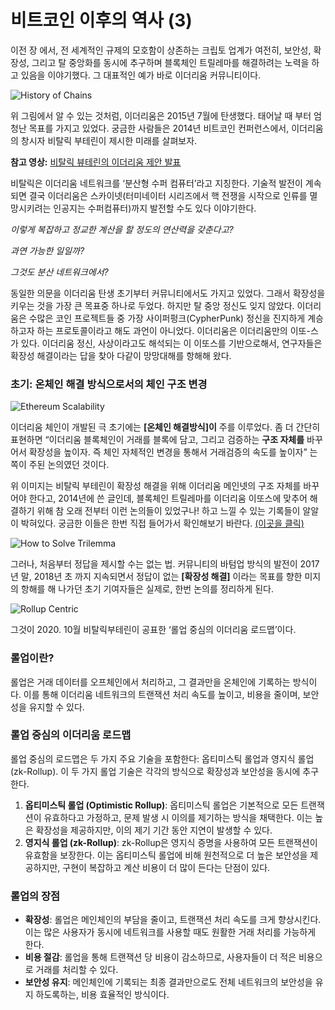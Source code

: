 # 비트코인 이후의 역사 (3)

이전 장 에서, 전 세계적인 규제의 모호함이 상존하는 크립토 업계가 여전히, 보안성, 확장성, 그리고 탈 중앙화를 동시에 추구하며 블록체인 트릴레마를 해결하려는 노력을 하고 있음을 이야기했다. 그 대표적인 예가 바로 이더리움 커뮤니티이다. 

![History of Chains](https://github.com/LudiumAgwn/road-to-global-stage/blob/main/%EC%9B%B93%20%EB%B2%A0%EC%9D%B4%EC%A7%81%EC%8A%A4/basics-images/04-1.%20History%20of%20Chains.png?raw=true)

위 그림에서 알 수 있는 것처럼, 이더리움은 2015년 7월에 탄생했다. 태어날 때 부터 엄청난 목표를 가지고 있었다. 궁금한 사람들은 2014년 비트코인 컨퍼런스에서, 이더리움의 창시자 비탈릭 부테린이 제시한 미래를 살펴보자.

**참고 영상:** [비탈릭 뷰테린의 이더리움 제안 발표](https://www.youtube.com/watch?v=l9dpjN3Mwps)

비탈릭은 이더리움 네트워크를 ‘분산형 수퍼 컴퓨터’라고 지칭한다. 기술적 발전이 계속되면 결국 이더리움은 스카이넷(터미네이터 시리즈에서 핵 전쟁을 시작으로 인류를 멸망시키려는 인공지는 수퍼컴퓨터)까지 발전할 수도 있다 이야기한다.  

*이렇게 복잡하고 정교한 계산을 할 정도의 연산력을 갖춘다고?*

*과연 가능한 일일까?* 

*그것도 분산 네트워크에서?* 

동일한 의문을 이더리움 탄생 초기부터 커뮤니티에서도 가지고 있었다. 그래서 확장성을 키우는 것을 가장 큰 목표중 하나로 두었다. 하지만 탈 중앙 정신도 잊지 않았다. 이더리움은 수많은 코인 프로젝트들 중 가장 사이퍼펑크(CypherPunk) 정신을 진지하게 계승하고자 하는 프로토콜이라고 해도 과언이 아니었다. 이더리움은 이더리움만의 이또-스 가 있다. 이더리움 정신, 사상이라고도 해석되는 이 이또스를 기반으로해서, 연구자들은 확장성 해결이라는 답을 찾아 다같이 망망대해를 항해해 왔다. 

### 초기: 온체인 해결 방식으로서의 체인 구조 변경

![Ethereum Scalability](https://github.com/LudiumAgwn/road-to-global-stage/blob/main/%EC%9B%B93%20%EB%B2%A0%EC%9D%B4%EC%A7%81%EC%8A%A4/basics-images/04-2.%20Ethereum%20Scalability.png?raw=true)

이더리움 체인이 개발된 극 초기에는 **[온체인 해결방식]이** 주를 이루었다. 좀 더 간단히 표현하면 “이더리움 블록체인이 거래를 블록에 담고, 그리고 검증하는 **구조 자체를** 바꾸어서 확장성을 높이자. 즉 체인 자체적인 변경을 통해서 거래검증의 속도를 높이자” 는 쪽이 주된 논의였던 것이다.

위 이미지는 비탈릭 부테린이 확장성 해결을 위해 이더리움 메인넷의 구조 자체를 바꾸어야 한다고, 2014년에 쓴 글인데, 블록체인 트릴레마를 이더리움 이또스에 맞추어 해결하기 위해 참 오래 전부터 이런 논의들이 있었구나! 하고 느낄 수 있는 기록들이 알알이 박혀있다. 궁금한 이들은 한번 직접 들어가서 확인해보기 바란다.  [(이곳을 클릭)](https://blog.ethereum.org/category/research-and-development?page=27)

 

![How to Solve Trilemma](https://github.com/LudiumAgwn/road-to-global-stage/blob/main/%EC%9B%B93%20%EB%B2%A0%EC%9D%B4%EC%A7%81%EC%8A%A4/basics-images/04-3.%20How%20to%20Solve%20Trilemma.png?raw=true)

그러나, 처음부터 정답을 제시할 수는 없는 법. 커뮤니티의 바텀업 방식의 발전이 2017년 말, 2018년 초 까지 지속되면서 정답이 없는 **[확장성 해결]** 이라는 목표를 향한 미지의 항해를 해 나가던 초기 기여자들은 실제로, 한번 논의를 정리하게 된다. 

![Rollup Centric](https://github.com/LudiumAgwn/road-to-global-stage/blob/main/%EC%9B%B93%20%EB%B2%A0%EC%9D%B4%EC%A7%81%EC%8A%A4/basics-images/04-4.%20Rollup%20Centric.png?raw=true)

그것이 2020. 10월 비탈릭부테린이 공표한 ‘롤업 중심의 이더리움 로드맵’이다. 

### 롤업이란?

롤업은 거래 데이터를 오프체인에서 처리하고, 그 결과만을 온체인에 기록하는 방식이다. 이를 통해 이더리움 네트워크의 트랜잭션 처리 속도를 높이고, 비용을 줄이며, 보안성을 유지할 수 있다.

### 롤업 중심의 이더리움 로드맵

롤업 중심의 로드맵은 두 가지 주요 기술을 포함한다: 옵티미스틱 롤업과 영지식 롤업 (zk-Rollup). 이 두 가지 롤업 기술은 각각의 방식으로 확장성과 보안성을 동시에 추구한다.

1. **옵티미스틱 롤업 (Optimistic Rollup)**:
옵티미스틱 롤업은 기본적으로 모든 트랜잭션이 유효하다고 가정하고, 문제 발생 시 이의를 제기하는 방식을 채택한다. 이는 높은 확장성을 제공하지만, 이의 제기 기간 동안 지연이 발생할 수 있다.
2. **영지식 롤업 (zk-Rollup)**:
zk-Rollup은 영지식 증명을 사용하여 모든 트랜잭션이 유효함을 보장한다. 이는 옵티미스틱 롤업에 비해 원천적으로 더 높은 보안성을 제공하지만, 구현이 복잡하고 계산 비용이 더 많이 든다는 단점이 있다.

### 롤업의 장점

- **확장성**: 롤업은 메인체인의 부담을 줄이고, 트랜잭션 처리 속도를 크게 향상시킨다. 이는 많은 사용자가 동시에 네트워크를 사용할 때도 원활한 거래 처리를 가능하게 한다.
- **비용 절감**: 롤업을 통해 트랜잭션 당 비용이 감소하므로, 사용자들이 더 적은 비용으로 거래를 처리할 수 있다.
- **보안성 유지**: 메인체인에 기록되는 최종 결과만으로도 전체 네트워크의 보안성을 유지 하도록하는, 비용 효율적인 방식이다.